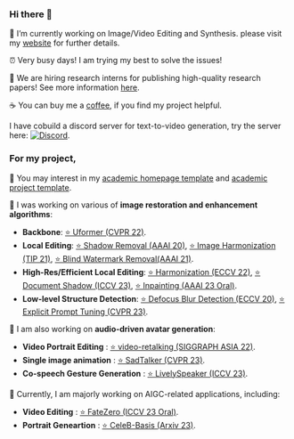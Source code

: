 ### Hi there 👋
🔭 I’m currently working on Image/Video Editing and Synthesis. please visit my [website](http://vinthony.github.io) for further details.

⏰ Very busy days! I am trying my best to solve the issues!

📍 We are hiring research interns for publishing high-quality research papers! See more information [here](https://zhuanlan.zhihu.com/p/423801997).

☕️ You can buy me a [coffee](https://www.buymeacoffee.com/vinthony), if you find my project helpful.

I have cobuild a discord server for text-to-video generation, try the server here: [![Discord](https://dcbadge.vercel.app/api/server/rrayYqZ4tf?style=flat)](https://discord.gg/rrayYqZ4tf).

### For my project,

🧸 You may interest in my [academic homepage template](https://github.com/vinthony/academic) and [academic project template](https://github.com/vinthony/project-page-template).

🧸 I was working on various of __image restoration and enhancement algorithms__:
  - __Backbone__: [⭐️ Uformer (CVPR 22)](https://github.com/ZhendongWang6/Uformer).
  - __Local Editing__: [⭐️ Shadow Removal (AAAI 20)](https://github.com/vinthony/ghost-free-shadow-removal), [⭐️ Image Harmonization (TIP 21)](https://github.com/vinthony/s2am), [⭐️ Blind Watermark Removal(AAAI 21)](https://github.com/vinthony/deep-blind-watermark-removal).
  - __High-Res/Efficient Local Editing__:  [⭐️ Harmonization (ECCV 22)](https://github.com/stefanLeong/S2CRNet), [⭐️ Document Shadow (ICCV 23)](TODO), [⭐️ Inpainting (AAAI 23 Oral)](https://github.com/NiFangBaAGe/CoordFill).
  - __Low-level Structure Detection__: [⭐️ Defocus Blur Detection (ECCV 20)](https://github.com/vinthony/depth-distillation), [⭐️ Explicit Prompt Tuning (CVPR 23)](https://github.com/NiFangBaAGe/Explicit-Visual-Prompt).

🧸 I am also working on __audio-driven avatar generation__:
  - __Video Portrait Editing__ : [⭐️ video-retalking (SIGGRAPH ASIA 22)](https://github.com/vinthony/video-retalking).
  - __Single image animation__ : [⭐️ SadTalker (CVPR 23)](https://github.com/Winfredy/SadTalker). 
  - __Co-speech Gesture Generation__ : [⭐️ LivelySpeaker (ICCV 23)](https://github.com/zyhbili/LivelySpeaker).

🧸 Currently, I am majorly working on AIGC-related applications, including: 
  - __Video Editing__ : [⭐️ FateZero (ICCV 23 Oral)](https://github.com/ChenyangQiQi/FateZero).
  - __Portrait Geneartion__ : [⭐️ CeleB-Basis (Arxiv 23)](https://github.com/ygtxr1997/CelebBasis).

<!--
[![Xiaodong Cun's github stats](https://github-readme-stats.vercel.app/api?username=vinthony&show_icons=true&theme=dracula)](https://github.com/anuraghazra/github-readme-stats)


**vinthony/vinthony** is a ✨ _special_ ✨ repository because its `README.md` (this file) appears on your GitHub profile.
-->



